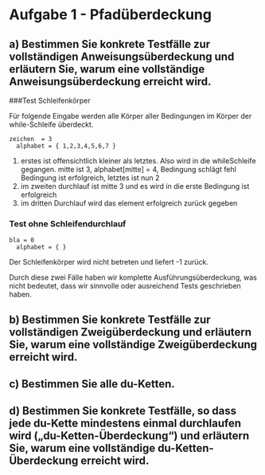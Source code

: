 Aufgabe 1 - Pfadüberdeckung
===========================

## a) Bestimmen Sie konkrete Testfälle zur vollständigen Anweisungsüberdeckung und erläutern Sie, warum eine vollständige Anweisungsüberdeckung erreicht wird.

###Test Schleifenkörper

Für folgende Eingabe werden alle Körper aller Bedingungen im Körper der while-Schleife überdeckt.

    zeichen  = 3
      alphabet = { 1,2,3,4,5,6,7 }

1. erstes ist offensichtlich kleiner als letztes. Also wird in die whileSchleife gegangen.
mitte ist 3, alphabet[mitte] = 4, Bedingung schlägt fehl
Bedingung ist erfolgreich, letztes ist nun 2
4. im zweiten durchlauf ist mitte 3 und es wird in die erste Bedingung ist erfolgreich
5. im dritten Durchlauf wird das element erfolgreich zurück gegeben

### Test ohne Schleifendurchlauf
    bla = 0
      alphabet = { }

Der Schleifenkörper wird nicht betreten und liefert -1 zurück.

Durch diese zwei Fälle haben wir komplette Ausführungsüberdeckung, was nicht bedeutet, dass wir sinnvolle oder ausreichend Tests geschrieben haben.

## b) Bestimmen Sie konkrete Testfälle zur vollständigen Zweigüberdeckung und erläutern Sie, warum eine vollständige Zweigüberdeckung erreicht wird.
## c) Bestimmen Sie alle du-Ketten.
## d) Bestimmen Sie konkrete Testfälle, so dass jede du-Kette mindestens einmal durchlaufen wird („du-Ketten-Überdeckung“) und erläutern Sie, warum eine vollständige du-Ketten-Überdeckung erreicht wird.
